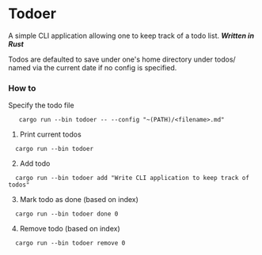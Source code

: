 # Todoer

A simple CLI application allowing one to keep track of a todo list. ***Written in Rust***

Todos are defaulted to save under one's home directory under todos/ named via the current date if no config is specified.


### How to 

Specify the todo file
```
   cargo run --bin todoer -- --config "~(PATH)/<filename>.md"
```
1. Print current todos
```
  cargo run --bin todoer
```
2. Add todo
```
  cargo run --bin todoer add "Write CLI application to keep track of todos"
```
3. Mark todo as done (based on index)
```
  cargo run --bin todoer done 0
```
4. Remove todo (based on index)
```
  cargo run --bin todoer remove 0
```


